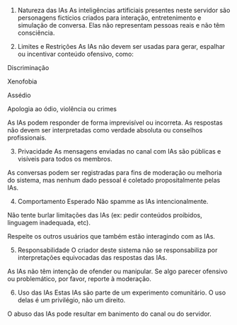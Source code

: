 1. Natureza das IAs
As inteligências artificiais presentes neste servidor são personagens fictícios criados para interação, entretenimento e simulação de conversa.
Elas não representam pessoas reais e não têm consciência.

2. Limites e Restrições
As IAs não devem ser usadas para gerar, espalhar ou incentivar conteúdo ofensivo, como:

Discriminação

Xenofobia

Assédio

Apologia ao ódio, violência ou crimes

As IAs podem responder de forma imprevisível ou incorreta. As respostas não devem ser interpretadas como verdade absoluta ou conselhos profissionais.

3. Privacidade
As mensagens enviadas no canal com IAs são públicas e visíveis para todos os membros.

As conversas podem ser registradas para fins de moderação ou melhoria do sistema, mas nenhum dado pessoal é coletado propositalmente pelas IAs.

4. Comportamento Esperado
Não spamme as IAs intencionalmente.

Não tente burlar limitações das IAs (ex: pedir conteúdos proibidos, linguagem inadequada, etc).

Respeite os outros usuários que também estão interagindo com as IAs.

5. Responsabilidade
O criador deste sistema não se responsabiliza por interpretações equivocadas das respostas das IAs.

As IAs não têm intenção de ofender ou manipular. Se algo parecer ofensivo ou problemático, por favor, reporte à moderação.

6. Uso das IAs
Estas IAs são parte de um experimento comunitário. O uso delas é um privilégio, não um direito.

O abuso das IAs pode resultar em banimento do canal ou do servidor.
